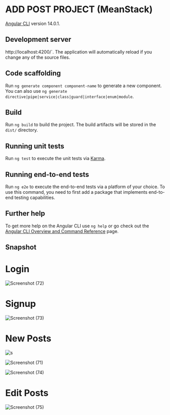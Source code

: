 # ADD POST PROJECT (MeanStack)
 [Angular CLI](https://github.com/angular/angular-cli) version 14.0.1.

## Development server

http://localhost:4200/`. The application will automatically reload if you change any of the source files.

## Code scaffolding

Run `ng generate component component-name` to generate a new component. You can also use `ng generate directive|pipe|service|class|guard|interface|enum|module`.

## Build

Run `ng build` to build the project. The build artifacts will be stored in the `dist/` directory.

## Running unit tests

Run `ng test` to execute the unit tests via [Karma](https://karma-runner.github.io).

## Running end-to-end tests

Run `ng e2e` to execute the end-to-end tests via a platform of your choice. To use this command, you need to first add a package that implements end-to-end testing capabilities.

## Further help

To get more help on the Angular CLI use `ng help` or go check out the [Angular CLI Overview and Command Reference](https://angular.io/cli) page.

## Snapshot

# Login
![Screenshot (72)](https://user-images.githubusercontent.com/38654469/207625104-32ff2452-ca4c-4654-8075-bc5218c9934c.png)


# Signup
![Screenshot (73)](https://user-images.githubusercontent.com/38654469/207625288-9a4ffed4-27ca-44f1-b692-8095122a85fb.png)

# New Posts
![s](https://user-images.githubusercontent.com/38654469/207625840-bfa4ea5f-6f91-4775-9d4d-a8e335d580a1.PNG)

![Screenshot (71)](https://user-images.githubusercontent.com/38654469/207625635-831f157c-1a0b-4697-9772-7b49f0c054dc.png)

![Screenshot (74)](https://user-images.githubusercontent.com/38654469/207625576-8849ac0a-812b-42b9-bad3-1b006d603bf5.png)

# Edit Posts
![Screenshot (75)](https://user-images.githubusercontent.com/38654469/207625477-40870b5e-60d3-4a16-876f-33fccc40be70.png)
